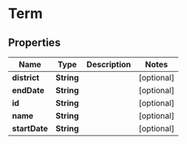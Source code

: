 
# Term

## Properties
Name | Type | Description | Notes
------------ | ------------- | ------------- | -------------
**district** | **String** |  |  [optional]
**endDate** | **String** |  |  [optional]
**id** | **String** |  |  [optional]
**name** | **String** |  |  [optional]
**startDate** | **String** |  |  [optional]



